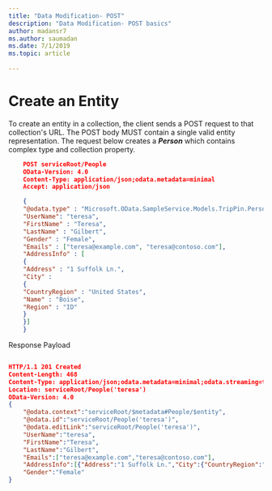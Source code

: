 ```yaml
---
title: "Data Modification- POST"
description: "Data Modification- POST basics"
author: madansr7
ms.author: saumadan
ms.date: 7/1/2019
ms.topic: article
 
---
```

# Create an Entity

To create an entity in a collection, the client sends a POST request to that collection's URL. The POST body MUST contain a single valid entity representation. The request below creates a ***Person*** which contains complex type and collection property. 

```JSON
    POST serviceRoot/People
    OData-Version: 4.0
    Content-Type: application/json;odata.metadata=minimal
    Accept: application/json

    {
    "@odata.type" : "Microsoft.OData.SampleService.Models.TripPin.Person",
    "UserName": "teresa",
    "FirstName" : "Teresa",
    "LastName" : "Gilbert",
    "Gender" : "Female",
    "Emails" : ["teresa@example.com", "teresa@contoso.com"],
    "AddressInfo" : [
    {
    "Address" : "1 Suffolk Ln.",
    "City" :
    {
    "CountryRegion" : "United States",
    "Name" : "Boise",
    "Region" : "ID"
    }
    }]
    }
```

Response Payload

```JSON

HTTP/1.1 201 Created
Content-Length: 468
Content-Type: application/json;odata.metadata=minimal;odata.streaming=true;IEEE754Compatible=false;charset=utf-8
Location: serviceRoot/People('teresa')
OData-Version: 4.0
{
    "@odata.context":"serviceRoot/$metadata#People/$entity",
    "@odata.id":"serviceRoot/People('teresa')",
    "@odata.editLink":"serviceRoot/People('teresa')",
    "UserName":"teresa",
    "FirstName":"Teresa",
    "LastName":"Gilbert",
    "Emails":["teresa@example.com","teresa@contoso.com"],
    "AddressInfo":[{"Address":"1 Suffolk Ln.","City":{"CountryRegion":"United States","Name":"Boise","Region":"ID"}}],
    "Gender":"Female"
}
```
